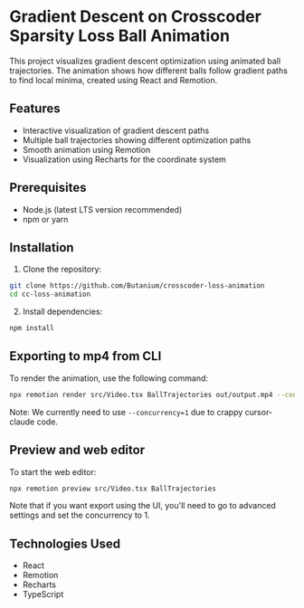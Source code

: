 # Gradient Descent on Crosscoder Sparsity Loss Ball Animation

This project visualizes gradient descent optimization using animated ball trajectories. The animation shows how different balls follow gradient paths to find local minima, created using React and Remotion.

## Features

- Interactive visualization of gradient descent paths
- Multiple ball trajectories showing different optimization paths
- Smooth animation using Remotion
- Visualization using Recharts for the coordinate system

## Prerequisites

- Node.js (latest LTS version recommended)
- npm or yarn

## Installation

1. Clone the repository:
```bash
git clone https://github.com/Butanium/crosscoder-loss-animation
cd cc-loss-animation
```

2. Install dependencies:
```bash
npm install
```

## Exporting to mp4 from CLI

To render the animation, use the following command:

```bash
npx remotion render src/Video.tsx BallTrajectories out/output.mp4 --concurrency=1
```

Note: We currently need to use `--concurrency=1` due to crappy cursor-claude code.


## Preview and web editor

To start the web editor:

```bash
npx remotion preview src/Video.tsx BallTrajectories 
```

Note that if you want export using the UI, you'll need to go to advanced settings and set the concurrency to 1.

## Technologies Used

- React
- Remotion
- Recharts
- TypeScript